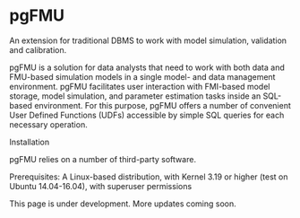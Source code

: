 # pgFMU
An extension for traditional DBMS to work with model simulation, validation and calibration.

pgFMU is a solution for data analysts that need to work with both data and FMU-based simulation models in a single model- and data management environment. pgFMU facilitates user interaction with FMI-based model storage, model simulation, and parameter estimation tasks inside an SQL-based environment. For this purpose, pgFMU offers a number of convenient User Defined Functions (UDFs) accessible by simple SQL queries for each necessary operation.

Installation

pgFMU relies on a number of third-party software.

Prerequisites:
A Linux-based distribution, with Kernel 3.19 or higher (test on Ubuntu 14.04-16.04), with superuser permissions

This page is under development. More updates coming soon.
